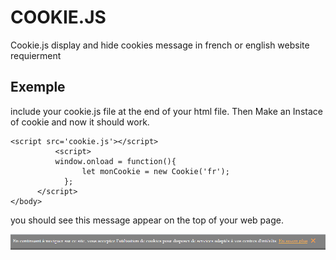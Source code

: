 # COOKIE.JS

Cookie.js display and hide cookies message in french or english website requierment

## Exemple

include your cookie.js file at the end of your html file. Then Make an Instace of cookie and now it should work.

    <script src='cookie.js'></script>
              <script>
              window.onload = function(){
                    let monCookie = new Cookie('fr');
                };  
          </script>
    </body>    

you should see this message appear on the top of your web page.

![message](msg.png)    
      

